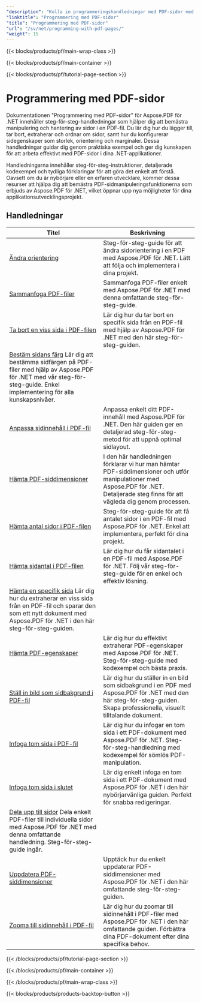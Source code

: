 ```yaml
---
"description": "Kolla in programmeringshandledningar med PDF-sidor med Aspose.PDF för .NET. Lär dig hur du manipulerar och anpassar sidorna i PDF-filer."
"linktitle": "Programmering med PDF-sidor"
"title": "Programmering med PDF-sidor"
"url": "/sv/net/programming-with-pdf-pages/"
"weight": 15
---
```


{{< blocks/products/pf/main-wrap-class >}}

{{< blocks/products/pf/main-container >}}

{{< blocks/products/pf/tutorial-page-section >}}

# Programmering med PDF-sidor

Dokumentationen "Programmering med PDF-sidor" för Aspose.PDF för .NET innehåller steg-för-steg-handledningar som hjälper dig att bemästra manipulering och hantering av sidor i en PDF-fil. Du lär dig hur du lägger till, tar bort, extraherar och ordnar om sidor, samt hur du konfigurerar sidegenskaper som storlek, orientering och marginaler. Dessa handledningar guidar dig genom praktiska exempel och ger dig kunskapen för att arbeta effektivt med PDF-sidor i dina .NET-applikationer.

Handledningarna innehåller steg-för-steg-instruktioner, detaljerade kodexempel och tydliga förklaringar för att göra det enkelt att förstå. Oavsett om du är nybörjare eller en erfaren utvecklare, kommer dessa resurser att hjälpa dig att bemästra PDF-sidmanipuleringsfunktionerna som erbjuds av Aspose.PDF för .NET, vilket öppnar upp nya möjligheter för dina applikationsutvecklingsprojekt.

## Handledningar
| Titel | Beskrivning |
| --- | --- | 
| [Ändra orientering](./change-orientation/) | Steg-för-steg-guide för att ändra sidorientering i en PDF med Aspose.PDF för .NET. Lätt att följa och implementera i dina projekt. |  
| [Sammanfoga PDF-filer](./concatenate-pdf-files/) | Sammanfoga PDF-filer enkelt med Aspose.PDF för .NET med denna omfattande steg-för-steg-guide. |  
| [Ta bort en viss sida i PDF-filen](./delete-particular-page/) | Lär dig hur du tar bort en specifik sida från en PDF-fil med hjälp av Aspose.PDF för .NET med den här steg-för-steg-guiden. |  
| [Bestäm sidans färg](./determine-page-color/) Lär dig att bestämma sidfärgen på PDF-filer med hjälp av Aspose.PDF för .NET med vår steg-för-steg-guide. Enkel implementering för alla kunskapsnivåer. |  
| [Anpassa sidinnehåll i PDF-fil](./fit-page-contents/) | Anpassa enkelt ditt PDF-innehåll med Aspose.PDF för .NET. Den här guiden ger en detaljerad steg-för-steg-metod för att uppnå optimal sidlayout. |  
| [Hämta PDF-siddimensioner](./get-dimensions/) | I den här handledningen förklarar vi hur man hämtar PDF-siddimensioner och utför manipulationer med Aspose.PDF för .NET. Detaljerade steg finns för att vägleda dig genom processen. |  
| [Hämta antal sidor i PDF-filen](./get-number-of-pages/) | Steg-för-steg-guide för att få antalet sidor i en PDF-fil med Aspose.PDF för .NET. Enkel att implementera, perfekt för dina projekt. |  
| [Hämta sidantal i PDF-filen](./get-page-count/) | Lär dig hur du får sidantalet i en PDF-fil med Aspose.PDF för .NET. Följ vår steg-för-steg-guide för en enkel och effektiv lösning. |  
| [Hämta en specifik sida](./get-particular-page/) Lär dig hur du extraherar en viss sida från en PDF-fil och sparar den som ett nytt dokument med Aspose.PDF för .NET i den här steg-för-steg-guiden. |  
| [Hämta PDF-egenskaper](./get-properties/) | Lär dig hur du effektivt extraherar PDF-egenskaper med Aspose.PDF för .NET. Steg-för-steg-guide med kodexempel och bästa praxis. |  
| [Ställ in bild som sidbakgrund i PDF-fil](./image-as-background/) | Lär dig hur du ställer in en bild som sidbakgrund i en PDF med Aspose.PDF för .NET med den här steg-för-steg-guiden. Skapa professionella, visuellt tilltalande dokument. |  
| [Infoga tom sida i PDF-fil](./insert-empty-page/) | Lär dig hur du infogar en tom sida i ett PDF-dokument med Aspose.PDF för .NET. Steg-för-steg-handledning med kodexempel för sömlös PDF-manipulation. |  
| [Infoga tom sida i slutet](./insert-empty-page-at-end/) | Lär dig enkelt infoga en tom sida i ett PDF-dokument med Aspose.PDF för .NET i den här nybörjarvänliga guiden. Perfekt för snabba redigeringar. |  
| [Dela upp till sidor](./split-to-pages/) Dela enkelt PDF-filer till individuella sidor med Aspose.PDF för .NET med denna omfattande handledning. Steg-för-steg-guide ingår. |  
| [Uppdatera PDF-siddimensioner](./update-dimensions/) | Upptäck hur du enkelt uppdaterar PDF-siddimensioner med Aspose.PDF för .NET i den här omfattande steg-för-steg-guiden. |  
| [Zooma till sidinnehåll i PDF-fil](./zoom-to-page-contents/) | Lär dig hur du zoomar till sidinnehåll i PDF-filer med Aspose.PDF för .NET i den här omfattande guiden. Förbättra dina PDF-dokument efter dina specifika behov. |  

{{< /blocks/products/pf/tutorial-page-section >}}

{{< /blocks/products/pf/main-container >}}

{{< /blocks/products/pf/main-wrap-class >}}

{{< blocks/products/products-backtop-button >}}